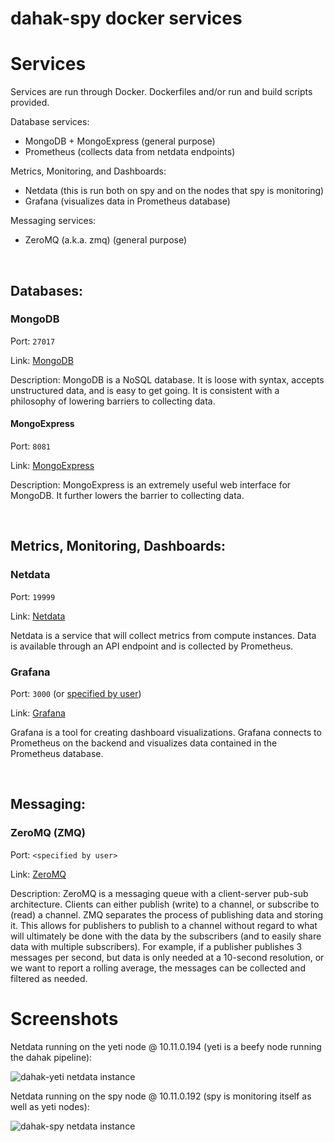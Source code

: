 # dahak-spy docker services

# Services

Services are run through Docker. Dockerfiles and/or run and build scripts provided.

Database services:

* MongoDB + MongoExpress (general purpose)
* Prometheus (collects data from netdata endpoints)

Metrics, Monitoring, and Dashboards:

* Netdata (this is run both on spy and on the nodes that spy is monitoring)
* Grafana (visualizes data in Prometheus database)

Messaging services:

* ZeroMQ (a.k.a. zmq) (general purpose)

<br />

## Databases:

### MongoDB

Port: `27017`

Link: [MongoDB](https://www.mongodb.com/)

Description: MongoDB is a NoSQL database. It is loose with syntax, accepts unstructured data, and is easy to get going. It is consistent with a philosophy of lowering barriers to collecting data.

#### MongoExpress

Port: `8081`

Link: [MongoExpress](https://github.com/mongo-express/mongo-express)

Description: MongoExpress is an extremely useful web interface for MongoDB. It further lowers the barrier to collecting data.

<br />

## Metrics, Monitoring, Dashboards:

### Netdata

Port: `19999`

Link: [Netdata](https://github.com/firehol/netdata)

Netdata is a service that will collect metrics from compute instances.
Data is available through an API endpoint and is collected by Prometheus.

### Grafana

Port: `3000` (or [specified by user](http://docs.grafana.org/installation/configuration/#http-port))

Link: [Grafana](https://grafana.com/)

Grafana is a tool for creating dashboard visualizations.
Grafana connects to Prometheus on the backend and visualizes
data contained in the Prometheus database.

<br />

## Messaging:

### ZeroMQ (ZMQ)

Port: `<specified by user>`

Link: [ZeroMQ](http://zeromq.org/)

Description: ZeroMQ is a messaging queue with a client-server pub-sub architecture. Clients can either publish (write) to a channel, or subscribe to (read) a channel. ZMQ separates the process of publishing data and storing it. This allows for publishers to publish to a channel without regard to what will ultimately be done with the data by the subscribers (and to easily share data with multiple subscribers). For example, if a publisher publishes 3 messages per second, but data is only needed at a 10-second resolution, or we want to report a rolling average, the messages can be collected and filtered as needed.


# Screenshots

Netdata running on the yeti node @ 10.11.0.194 (yeti is a beefy node running the dahak pipeline):

![dahak-yeti netdata instance](https://i.imgur.com/DGMdAZz.png)

Netdata running on the spy node @ 10.11.0.192 (spy is monitoring itself as well as yeti nodes):

![dahak-spy netdata instance](https://i.imgur.com/ECoGLFN.png)

